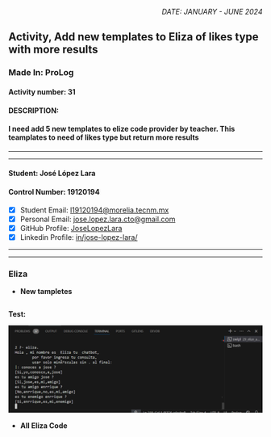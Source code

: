 <p style="text-align: right;"><em>DATE: JANUARY - JUNE 2024</em></p>

## **Activity, Add new templates to Eliza of likes type with more results**

### Made In: ProLog

#### Activity number: 31

#### **DESCRIPTION:**

#### I need add 5 new templates to elize code provider by teacher. This teamplates to need of likes type but return more results

________________________________________________________
________________________________________________________

#### Student: José López Lara

#### Control Number: 19120194

* [x] Student Email: <l19120194@morelia.tecnm.mx>
* [x] Personal Email: <jose.lopez.lara.cto@gmail.com>
* [x] GitHub Profile: [JoseLopezLara](https://github.com/JoseLopezLara)
* [x] Linkedin Profile: [in/jose-lopez-lara/](https://www.linkedin.com/in/jose-lopez-lara/)

________________________________________________________
________________________________________________________

### **Eliza**

* **New tampletes**

```ProLog
```

**Test:**

![image](test.png)


* **All Eliza Code**

```ProLog

```
